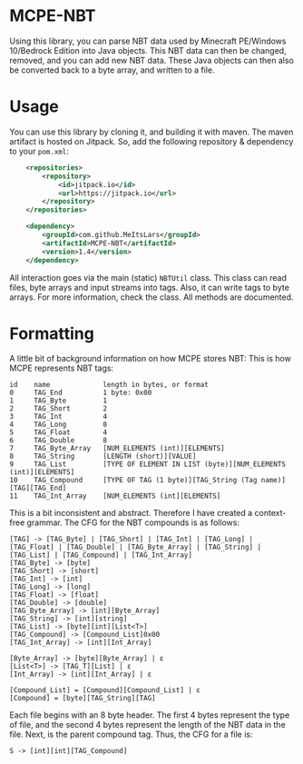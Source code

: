 # MCPE-NBT
Using this library, you can parse NBT data used by Minecraft PE/Windows 10/Bedrock Edition into Java objects.
This NBT data can then be changed, removed, and you can add new NBT data.
These Java objects can then also be converted back to a byte array, and written to a file.

# Usage
You can use this library by cloning it, and building it with maven. The maven artifact is hosted on Jitpack.
So, add the following repository & dependency to your ``pom.xml``:
```xml
	<repositories>
		<repository>
		    <id>jitpack.io</id>
		    <url>https://jitpack.io</url>
		</repository>
	</repositories>

	<dependency>
	    <groupId>com.github.MeItsLars</groupId>
	    <artifactId>MCPE-NBT</artifactId>
	    <version>1.4</version>
	</dependency>
```
All interaction goes via the main (static) ``NBTUtil`` class. This class can read files, byte arrays and input streams into tags. Also, it can write tags to byte arrays. For more information, check the class. All methods are documented.

# Formatting
A little bit of background information on how MCPE stores NBT:
This is how MCPE represents NBT tags:
```
id    name             length in bytes, or format
0     TAG_End          1 byte: 0x00
1     TAG_Byte         1
2     TAG_Short        2
3     TAG_Int          4
4     TAG_Long         8
5     TAG_Float        4
6     TAG_Double       8
7     TAG_Byte_Array   [NUM_ELEMENTS (int)][ELEMENTS]
8     TAG_String       [LENGTH (short)][VALUE]
9     TAG_List         [TYPE OF ELEMENT IN LIST (byte)][NUM_ELEMENTS (int)][ELEMENTS]
10    TAG_Compound     [TYPE OF TAG (1 byte)][TAG_String (Tag name)][TAG][TAG_End]
11    TAG_Int_Array    [NUM_ELEMENTS (int][ELEMENTS]
```

This is a bit inconsistent and abstract. Therefore I have created a context-free grammar.
The CFG for the NBT compounds is as follows:
```
[TAG] -> [TAG_Byte] | [TAG_Short] | [TAG_Int] | [TAG_Long] | [TAG_Float] | [TAG_Double] | [TAG_Byte_Array] | [TAG_String] | [TAG_List] | [TAG_Compound] | [TAG_Int_Array]
[TAG_Byte] -> [byte]
[TAG_Short] -> [short]
[TAG_Int] -> [int]
[TAG_Long] -> [long]
[TAG_Float] -> [float]
[TAG_Double] -> [double]
[TAG_Byte_Array] -> [int][Byte_Array]
[TAG_String] -> [int][string]
[TAG_List] -> [byte][int][List<T>]
[TAG_Compound] -> [Compound_List]0x00
[TAG_Int_Array] -> [int][Int_Array]

[Byte_Array] -> [byte][Byte_Array] | ε
[List<T>] -> [TAG_T][List] | ε
[Int_Array] -> [int][Int_Array] | ε

[Compound_List] = [Compound][Compound_List] | ε
[Compound] = [byte][TAG_String][TAG]
```

Each file begins with an 8 byte header. The first 4 bytes represent the type of file, and the second 4 bytes represent the length of the NBT data in the file.
Next, is the parent compound tag. Thus, the CFG for a file is:
```
S -> [int][int][TAG_Compound]
```
